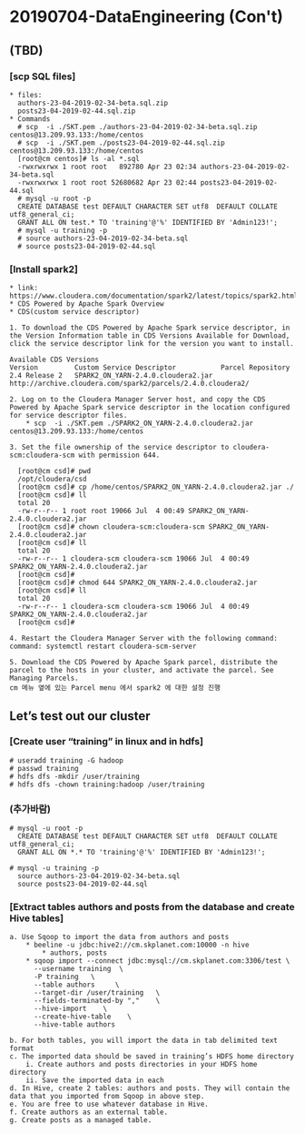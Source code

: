 # 20190704-DataEngineering (Con't) 

## (TBD)

### [scp SQL files]
    * files: 
      authors-23-04-2019-02-34-beta.sql.zip
      posts23-04-2019-02-44.sql.zip
    * Commands
      # scp  -i ./SKT.pem ./authors-23-04-2019-02-34-beta.sql.zip centos@13.209.93.133:/home/centos
      # scp  -i ./SKT.pem ./posts23-04-2019-02-44.sql.zip centos@13.209.93.133:/home/centos
      [root@cm centos]# ls -al *.sql
      -rwxrwxrwx 1 root root   892780 Apr 23 02:34 authors-23-04-2019-02-34-beta.sql
      -rwxrwxrwx 1 root root 52680682 Apr 23 02:44 posts23-04-2019-02-44.sql
      # mysql -u root -p
      CREATE DATABASE test DEFAULT CHARACTER SET utf8  DEFAULT COLLATE utf8_general_ci;
      GRANT ALL ON test.* TO 'training'@'%' IDENTIFIED BY 'Admin123!';
      # mysql -u training -p
      # source authors-23-04-2019-02-34-beta.sql
      # source posts23-04-2019-02-44.sql

### [Install spark2]
    * link: https://www.cloudera.com/documentation/spark2/latest/topics/spark2.html
    * CDS Powered by Apache Spark Overview
    * CDS(custom service descriptor)

    1. To download the CDS Powered by Apache Spark service descriptor, in the Version Information table in CDS Versions Available for Download, click the service descriptor link for the version you want to install.

    Available CDS Versions
    Version	        Custom Service Descriptor	        Parcel Repository
    2.4 Release 2	SPARK2_ON_YARN-2.4.0.cloudera2.jar	http://archive.cloudera.com/spark2/parcels/2.4.0.cloudera2/

    2. Log on to the Cloudera Manager Server host, and copy the CDS Powered by Apache Spark service descriptor in the location configured for service descriptor files.
        * scp  -i ./SKT.pem ./SPARK2_ON_YARN-2.4.0.cloudera2.jar centos@13.209.93.133:/home/centos

    3. Set the file ownership of the service descriptor to cloudera-scm:cloudera-scm with permission 644.

      [root@cm csd]# pwd
      /opt/cloudera/csd
      [root@cm csd]# cp /home/centos/SPARK2_ON_YARN-2.4.0.cloudera2.jar ./
      [root@cm csd]# ll
      total 20
      -rw-r--r-- 1 root root 19066 Jul  4 00:49 SPARK2_ON_YARN-2.4.0.cloudera2.jar
      [root@cm csd]# chown cloudera-scm:cloudera-scm SPARK2_ON_YARN-2.4.0.cloudera2.jar 
      [root@cm csd]# ll
      total 20
      -rw-r--r-- 1 cloudera-scm cloudera-scm 19066 Jul  4 00:49 SPARK2_ON_YARN-2.4.0.cloudera2.jar
      [root@cm csd]# 
      [root@cm csd]# chmod 644 SPARK2_ON_YARN-2.4.0.cloudera2.jar 
      [root@cm csd]# ll
      total 20
      -rw-r--r-- 1 cloudera-scm cloudera-scm 19066 Jul  4 00:49 SPARK2_ON_YARN-2.4.0.cloudera2.jar
      [root@cm csd]# 

    4. Restart the Cloudera Manager Server with the following command:
    command: systemctl restart cloudera-scm-server

    5. Download the CDS Powered by Apache Spark parcel, distribute the parcel to the hosts in your cluster, and activate the parcel. See Managing Parcels.
    cm 메뉴 옆에 있는 Parcel menu 에서 spark2 에 대한 설정 진행 


## Let’s test out our cluster 

### [Create user “training” in linux and in hdfs]
    # useradd training -G hadoop 
    # passwd training 
    # hdfs dfs -mkdir /user/training
    # hdfs dfs -chown training:hadoop /user/training
    
### (추가바람) 
    # mysql -u root -p
      CREATE DATABASE test DEFAULT CHARACTER SET utf8  DEFAULT COLLATE utf8_general_ci;
      GRANT ALL ON *.* TO 'training'@'%' IDENTIFIED BY 'Admin123!';

    # mysql -u training -p
      source authors-23-04-2019-02-34-beta.sql
      source posts23-04-2019-02-44.sql

### [Extract tables authors and posts from the database and create Hive tables]

    a. Use Sqoop to import the data from authors and posts 
        * beeline -u jdbc:hive2://cm.skplanet.com:10000 -n hive
            * authors, posts
        * sqoop import --connect jdbc:mysql://cm.skplanet.com:3306/test \
          --username training  \
          -P training   \
          --table authors     \
          --target-dir /user/training   \
          --fields-terminated-by ","    \
          --hive-import    \
          --create-hive-table    \
          --hive-table authors

    b. For both tables, you will import the data in tab delimited text format 
    c. The imported data should be saved in training’s HDFS home directory 
        i. Create authors and posts directories in your HDFS home directory 
        ii. Save the imported data in each 
    d. In Hive, create 2 tables: authors and posts. They will contain the data that you imported from Sqoop in above step. 
    e. You are free to use whatever database in Hive. 
    f. Create authors as an external table. 
    g. Create posts as a managed table. 
